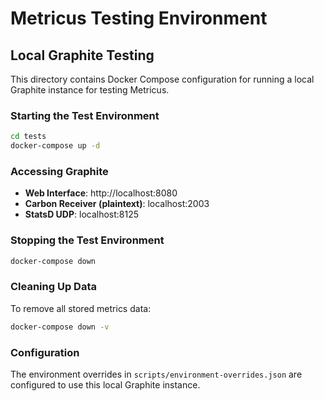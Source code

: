 # Metricus Testing Environment

## Local Graphite Testing

This directory contains Docker Compose configuration for running a local Graphite instance for testing Metricus.

### Starting the Test Environment

```bash
cd tests
docker-compose up -d
```

### Accessing Graphite

- **Web Interface**: http://localhost:8080
- **Carbon Receiver (plaintext)**: localhost:2003
- **StatsD UDP**: localhost:8125

### Stopping the Test Environment

```bash
docker-compose down
```

### Cleaning Up Data

To remove all stored metrics data:

```bash
docker-compose down -v
```

### Configuration

The environment overrides in `scripts/environment-overrides.json` are configured to use this local Graphite instance.
